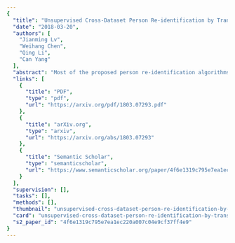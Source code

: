 ```yaml
---
{
  "title": "Unsupervised Cross-Dataset Person Re-identification by Transfer Learning of Spatial-Temporal Patterns",
  "date": "2018-03-20",
  "authors": [
    "Jianming Lv",
    "Weihang Chen",
    "Qing Li",
    "Can Yang"
  ],
  "abstract": "Most of the proposed person re-identification algorithms conduct supervised training and testing on single labeled datasets with small size, so directly deploying these trained models to a large-scale real-world camera network may lead to poor performance due to underfitting. It is challenging to incrementally optimize the models by using the abundant unlabeled data collected from the target domain. To address this challenge, we propose an unsupervised incremental learning algorithm, TFusion, which is aided by the transfer learning of the pedestrians' spatio-temporal patterns in the target domain. Specifically, the algorithm firstly transfers the visual classifier trained from small labeled source dataset to the unlabeled target dataset so as to learn the pedestrians' spatial-temporal patterns. Secondly, a Bayesian fusion model is proposed to combine the learned spatio-temporal patterns with visual features to achieve a significantly improved classifier. Finally, we propose a learning-to-rank based mutual promotion procedure to incrementally optimize the classifiers based on the unlabeled data in the target domain. Comprehensive experiments based on multiple real surveillance datasets are conducted, and the results show that our algorithm gains significant improvement compared with the state-of-art cross-dataset unsupervised person re-identification algorithms.",
  "links": [
    {
      "title": "PDF",
      "type": "pdf",
      "url": "https://arxiv.org/pdf/1803.07293.pdf"
    },
    {
      "title": "arXiv.org",
      "type": "arxiv",
      "url": "https://arxiv.org/abs/1803.07293"
    },
    {
      "title": "Semantic Scholar",
      "type": "semanticscholar",
      "url": "https://www.semanticscholar.org/paper/4f6e1319c795e7ea1ec220a007c04e9cf37ff4e9"
    }
  ],
  "supervision": [],
  "tasks": [],
  "methods": [],
  "thumbnail": "unsupervised-cross-dataset-person-re-identification-by-transfer-learning-of-spatial-temporal-patterns-thumb.jpg",
  "card": "unsupervised-cross-dataset-person-re-identification-by-transfer-learning-of-spatial-temporal-patterns-card.jpg",
  "s2_paper_id": "4f6e1319c795e7ea1ec220a007c04e9cf37ff4e9"
}
---
```


